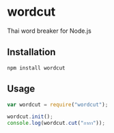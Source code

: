 wordcut
=======

Thai word breaker for Node.js


Installation
------------

```
npm install wordcut
```


Usage
-----

```javascript
var wordcut = require("wordcut");

wordcut.init();
console.log(wordcut.cut("กากา"));
```
